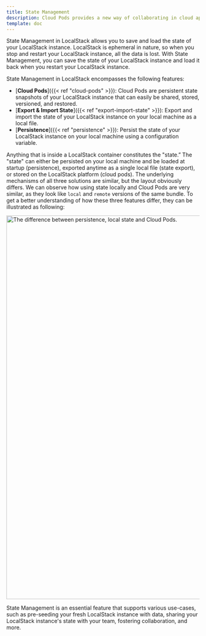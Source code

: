 ```yaml
---
title: State Management
description: Cloud Pods provides a new way of collaborating in cloud application development workflows.
template: doc
---
```


State Management in LocalStack allows you to save and load the state of your LocalStack instance.
LocalStack is ephemeral in nature, so when you stop and restart your LocalStack instance, all the data is lost.
With State Management, you can save the state of your LocalStack instance and load it back when you restart your LocalStack instance.

State Management in LocalStack encompasses the following features:

* [**Cloud Pods**]({{< ref "cloud-pods" >}}): Cloud Pods are persistent state snapshots of your LocalStack instance that can easily be shared, stored, versioned, and restored.
* [**Export & Import State**]({{< ref "export-import-state" >}}): Export and import the state of your LocalStack instance on your local machine as a local file.
* [**Persistence**]({{< ref "persistence" >}}): Persist the state of your LocalStack instance on your local machine using a configuration variable.

Anything that is inside a LocalStack container constitutes the "state.” The "state" can either be persisted on your local
machine and be loaded at startup (persistence), exported anytime as a single local file (state export), or stored on the LocalStack platform (cloud pods).
The underlying mechanisms of all three solutions are similar, but the layout obviously differs.
We can observe how using state
locally and Cloud Pods are very similar, as they look like `local` and `remote` versions of the same bundle.
To get a better understanding of how
these three features differ, they can be illustrated as following:

<img src="persistence-pods-remote.png" alt="The difference between persistence, local state and Cloud Pods." title="LocalStack state"
width="1000px" padding-bottom="10px"/>

State Management is an essential feature that supports various use-cases, such as pre-seeding your fresh LocalStack instance with data, sharing your LocalStack instance's state with your team, fostering collaboration, and more.
